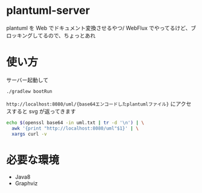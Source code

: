 # plantuml-server
plantuml を Web でドキュメント変換させるやつ/ WebFlux でやってるけど、ブロッキングしてるので、ちょっとあれ

使い方
===

サーバー起動して

```sh
./gradlew bootRun
```

`http://localhost:8080/uml/{base64エンコードしたplantumlファイル}` にアクセスすると svg が返ってきます

```sh
echo $(openssl base64 -in uml.txt | tr -d '\n') | \
  awk '{print "http://localhost:8080/uml"$1}' | \
  xargs curl -v
```

必要な環境
===

* Java8
* Graphviz
